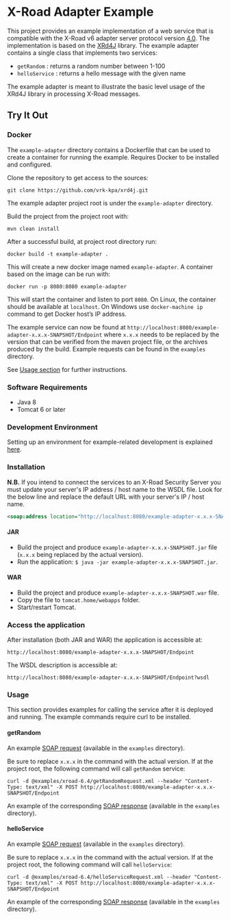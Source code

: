 # X-Road Adapter Example

This project provides an example implementation of a web service that is compatible with the X-Road v6 adapter server protocol version [4.0](https://github.com/vrk-kpa/X-Road/blob/develop/doc/Protocols/pr-mess_x-road_message_protocol.md). The implementation is based on the [XRd4J](https://github.com/vrk-kpa/xrd4j) library. The example adapter contains a single class that
implements two services:

* `getRandom` : returns a random number between 1-100
* `helloService` : returns a hello message with the given name

The example adapter is meant to illustrate the basic level usage of the XRd4J library in processing X-Road messages.

## Try It Out

### Docker

The `example-adapter` directory contains a Dockerfile that can be used to create a container for running the example. Requires Docker to be installed and configured. 

Clone the repository to get access to the sources:  

```
git clone https://github.com/vrk-kpa/xrd4j.git
```

The example adapter project root is under the `example-adapter` directory.

Build the project from the project root with:

```
mvn clean install
```

After a successful build, at project root directory run:

```
docker build -t example-adapter .
```

This will create a new docker image named `example-adapter`. A container based on the image can be run with:

```
docker run -p 8080:8080 example-adapter 
```

This will start the container and listen to port `8080`. On Linux, the container should be available at `localhost`. On Windows use `docker-machine ip` command to get Docker host’s IP address.

The example service can now be found at `http://localhost:8080/example-adapter-x.x.x-SNAPSHOT/Endpoint` where `x.x.x` needs to be replaced by the version that can be verified from the maven project file, or the archives produced by the build.
Example requests can be found in the `examples` directory. 

See [Usage section](#usage) for further instructions.

### Software Requirements

* Java 8
* Tomcat 6 or later

### Development Environment

Setting up an environment for example-related development is explained [here](Setting-up-Development-Environment.md).


### Installation

**N.B.** If you intend to connect the services to an X-Road Security Server you must update your server's IP address / host name to the WSDL file. Look for the below line and replace the default URL with your server's IP / host name.

```XML
<soap:address location="http://localhost:8080/example-adapter-x.x.x-SNAPSHOT/Endpoint" />
```

#### JAR

* Build the project and produce `example-adapter-x.x.x-SNAPSHOT.jar` file (`x.x.x` being replaced by the actual version).
* Run the application: `$ java -jar example-adapter-x.x.x-SNAPSHOT.jar`.

#### WAR

* Build the project and produce `example-adapter-x.x.x-SNAPSHOT.war` file.
* Copy the file to `tomcat.home/webapps` folder.
* Start/restart Tomcat.

### Access the application

After installation (both JAR and WAR) the application is accessible at:

```
http://localhost:8080/example-adapter-x.x.x-SNAPSHOT/Endpoint
```

The WSDL description is accessible at:

```
http://localhost:8080/example-adapter-x.x.x-SNAPSHOT/Endpoint?wsdl
```


### Usage

This section provides examples for calling the service after it is deployed and running. The example commands require curl to be installed.

#### getRandom

An example [SOAP request](examples/xroad-6.4/getRandomRequest.xml) (available in the `examples` directory).

Be sure to replace `x.x.x` in the command with the actual version. If at the project root, the following command will call `getRandom` service: 

```
curl -d @examples/xroad-6.4/getRandomRequest.xml --header "Content-Type: text/xml" -X POST http://localhost:8080/example-adapter-x.x.x-SNAPSHOT/Endpoint
```

An example of the corresponding [SOAP response](examples/xroad-6.4/getRandomResponse.xml) (available in the `examples` directory).

#### helloService

An example [SOAP request](examples/xroad-6.4/helloServiceRequest.xml) (available in the `examples` directory).

Be sure to replace `x.x.x` in the command with the actual version. If at the project root, the following command will call `helloService`:

```
curl -d @examples/xroad-6.4/helloServiceRequest.xml --header "Content-Type: text/xml" -X POST http://localhost:8080/example-adapter-x.x.x-SNAPSHOT/Endpoint
```

An example of the corresponding [SOAP response](examples/xroad-6.4/helloServiceResponse.xml) (available in the `examples` directory).

